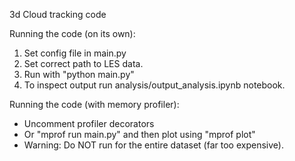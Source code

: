 3d Cloud tracking code

Running the code (on its own):
1. Set config file in main.py
2. Set correct path to LES data.
3. Run with "python main.py"
4. To inspect output run analysis/output_analysis.ipynb notebook.

Running the code (with memory profiler):
- Uncomment profiler decorators 
- Or "mprof run main.py" and then plot using "mprof plot"
- Warning: Do NOT run for the entire dataset (far too expensive). 
 



